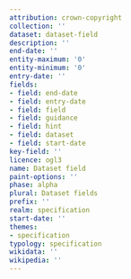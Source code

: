 ```yaml
---
attribution: crown-copyright
collection: ''
dataset: dataset-field
description: ''
end-date: ''
entity-maximum: '0'
entity-minimum: '0'
entry-date: ''
fields:
- field: end-date
- field: entry-date
- field: field
- field: guidance
- field: hint
- field: dataset
- field: start-date
key-field: ''
licence: ogl3
name: Dataset field
paint-options: ''
phase: alpha
plural: Dataset fields
prefix: ''
realm: specification
start-date: ''
themes:
- specification
typology: specification
wikidata: ''
wikipedia: ''
---
```

